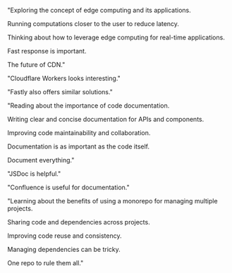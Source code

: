 "Exploring the concept of edge computing and its applications.

Running computations closer to the user to reduce latency.

Thinking about how to leverage edge computing for real-time applications.

Fast response is important.

The future of CDN."

"Cloudflare Workers looks interesting."

"Fastly also offers similar solutions."

"Reading about the importance of code documentation.

Writing clear and concise documentation for APIs and components.

Improving code maintainability and collaboration.

Documentation is as important as the code itself.

Document everything."

"JSDoc is helpful."

"Confluence is useful for documentation."

"Learning about the benefits of using a monorepo for managing multiple projects.

Sharing code and dependencies across projects.

Improving code reuse and consistency.

Managing dependencies can be tricky.

One repo to rule them all."
